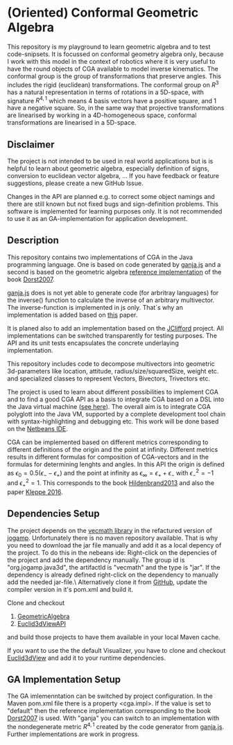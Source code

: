 # (Oriented) Conformal Geometric Algebra

This repository is my playground to learn geometric algebra and to test code-snipsets. It is focussed on conformal geometry algebra only, because I work with this model in the context of robotics where it is very useful to have the round objects of CGA available to model inverse kinematics. The conformal group is the group of transformations that preserve angles. This includes the rigid (euclidean) transformations. The conformal group on $R^3$ has a natural representation in terms of rotations in a 5D-space, with signature $R^{4, 1}$ which means 4 basis vectors have a positive square, and 1 have a negative square. So, in the same way that projective transformations are linearised by working in a 4D-homogeneous space, conformal transformations are linearised in a 5D-space.

## Disclaimer
The project is not intended to be used in real world applications but is is helpful to learn about geometric algebra, especially definition of signs, conversion to euclidean vector algebra, ... If you have feedback or feature suggestions, please create a new GitHub Issue.

Changes in the API are planned e.g. to correct some object namings and there are still known but not fixed bugs and sign-definition problems. This software is implemented for learning purposes only. It is not recommended to use it as an GA-implementation for application development.

## Description
This repository contains two implementations of CGA in the Java programming language. One is based on code generated by [ganja.js](https://github.com/enkimute/ganja.js) and a second is based on the geometric algebra [reference implementation](https://geometricalgebra.org/reference_impl.html) of the book [Dorst2007](https://geometricalgebra.org/index.html). 

[ganja.js](https://github.com/enkimute/ganja.js) does is not yet able to generate code (for arbritray languages) for the inverse() function to calculate the inverse of an arbitrary multivector. The inverse-function is implemented in js only. That´s why an implementation is added based on [this](http://repository.essex.ac.uk/17282/1/TechReport_CES-534.pdf) paper.

It is planed also to add an implementation based on the [JClifford](http://jvclifford.sourceforge.net/) project. All implementations can be switched transparently for testing purposes. The API and its unit tests encapsulates the concrete underlaying implementation.

This repository includes code to decompose multivectors into geometric 3d-parameters like location, attitude, radius/size/squaredSize, weight etc. and specialized classes to represent Vectors, Bivectors, Trivectors etc.

The project is used to learn about different possibilities to implement CGA and to find a good CGA API as a basis to integrate CGA based on a DSL into the Java virtual machine ([see here](https://github.com/MobMonRob/DSL4GeometricAlgebra)). The overall aim is to integrate CGA polyglott into the Java VM, supported by a complete development tool chain with syntax-highlighting and debugging etc. This work will be done based on the [Netbeans IDE](https://netbeans.apache.org/).

CGA can be implemented based on different metrics corresponding to different definitions of the origin and the point at infinity. Different metrics results in different formulas for composition of CGA-vectors and in the formulas for determining lenghts and angles. In this API the origin is defined as $\epsilon_0=0.5(\epsilon_--\epsilon_+)$ and the point at infinity as $\epsilon_\infty=\epsilon_+ +\epsilon_-$ with $\epsilon_-^2=-1$ and $\epsilon_+^2=1$. This corresponds to the book [Hildenbrand2013](https://link.springer.com/book/10.1007/978-3-642-31794-1) and also the paper [Kleppe 2016](https://www.researchgate.net/publication/301598674_Inverse_Kinematics_for_Industrial_Robots_using_Conformal_Geometric_Algebra).

## Dependencies Setup
The project depends on the [vecmath library](https://download.java.net/media/java3d/javadoc/1.4.0/javax/vecmath/package-summary.html) in the refactured version of [jogamp](https://jogamp.org/deployment/java3d/1.7.1-build-20200222/vecmath.jar). Unfortunately there is no maven repository available. That is why you need to download the jar file manually and add it as a local depency of the project. To do this in the nebeans ide: Right-click on the depencies of the project and add the dependency manually. The group id is "org.jogamp.java3d", the artifactId is "vecmath" and the type is "jar". If the dependency is already defined right-click on the dependency to manually add the needed jar-file.\ 
Alternatively clone it from [GitHub](https://github.com/JogAmp/vecmath/tree/dev1.7.1), update the compiler version in it's pom.xml and build it.

Clone and checkout

1. [GeometricAlgebra](https://github.com/orat/GeometricAlgebra)
2. [Euclid3dViewAPI](https://github.com/orat/Euclid3DViewAPI)

and build those projects to have them available in your local Maven cache. 

If you want to use the the default Visualizer, you have to clone and checkout [Euclid3dView](https://github.com/orat/EuclidView3d) and add it to your runtime dependencies.

## GA Implementation Setup
The GA imlemenntation can be switched by project configuration. In the Maven pom.xml file there is a property <cga.impl>. If the value is set to "default" then the reference implementation corresponding to the book [Dorst2007](https://geometricalgebra.org/index.html) is used. With "ganja" you can switch to an implementation with the nondegenerate metric $R^{4, 1}$ created by the code generator from [ganja.js](https://github.com/enkimute/ganja.js). Further implementations are work in progress.
